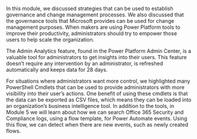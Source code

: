 In this module, we discussed strategies that can be used to establish governance and change management processes. We also discussed that the governance tools that Microsoft provides can be used for change management purposes. When makers are using Power Platform tools to improve their productivity, administrators should try to empower those users to help scale the organization.

The Admin Analytics feature, found in the Power Platform Admin Center, is a valuable tool for administrators to get insights into their users. This feature doesn’t require any intervention by an administrator, is refreshed automatically and keeps data for 28 days.

For situations where administrators want more control, we highlighted many PowerShell Cmdlets that can be used to provide administrators with more visibility into their user’s actions. One benefit of using these cmdlets is that the data can be exported as CSV files, which means they can be loaded into an organization’s business intelligence tool. In addition to the tools, in Module 5 we will learn about how we can search Office 365 Security and Compliance logs, using a flow template, for Power Automate events. Using this flow, we can detect when there are new events, such as newly created flows.

